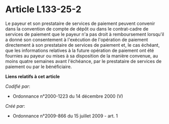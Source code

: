 # Article L133-25-2

Le payeur et son prestataire de services de paiement peuvent convenir dans la convention de compte de dépôt ou dans le
contrat-cadre de services de paiement que le payeur n'a pas droit à remboursement lorsqu'il a donné son consentement à
l'exécution de l'opération de paiement directement à son prestataire de services de paiement et, le cas échéant, que les
informations relatives à la future opération de paiement ont été fournies au payeur ou mises à sa disposition de la manière
convenue, au moins quatre semaines avant l'échéance, par le prestataire de services de paiement ou par le bénéficiaire.

**Liens relatifs à cet article**

_Codifié par_:

  - Ordonnance n°2000-1223 du 14 décembre 2000 (V)

_Créé par_:

  - Ordonnance n°2009-866 du 15 juillet 2009 - art. 1
